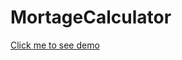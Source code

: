 # MortageCalculator

[Click me to see demo](https://absamdev.github.io/MortageCalculator/MortageCalculator/index.html)
